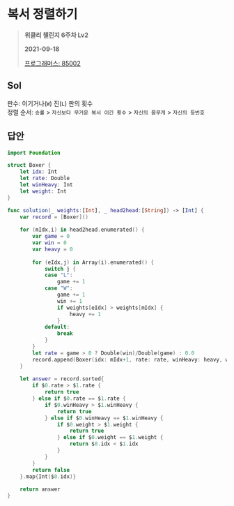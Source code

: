 # 복서 정렬하기
> **위클리 챌린지 6주차 Lv2**
>
> **2021-09-18**
>
> [프로그래머스: 85002](https://programmers.co.kr/learn/courses/30/lessons/85002)


## Sol

판수: 이기거나(`W`) 진(`L`) 판의 횟수  
정렬 순서: `승률` > `자신보다 무거운 복서 이긴 횟수` > `자신의 몸무게` > `자신의 등번호`  


## 답안
```swift
import Foundation

struct Boxer {
    let idx: Int
    let rate: Double
    let winHeavy: Int
    let weight: Int
}

func solution(_ weights:[Int], _ head2head:[String]) -> [Int] {
    var record = [Boxer]()
    
    for (mIdx,i) in head2head.enumerated() {
        var game = 0
        var win = 0
        var heavy = 0
        
        for (eIdx,j) in Array(i).enumerated() {
            switch j {
            case "L":
                game += 1
            case "W":
                game += 1
                win += 1
                if weights[eIdx] > weights[mIdx] {
                    heavy += 1
                }
            default:
                break
            }
        }
        let rate = game > 0 ? Double(win)/Double(game) : 0.0
        record.append(Boxer(idx: mIdx+1, rate: rate, winHeavy: heavy, weight: weights[mIdx]))
    }
    
    let answer = record.sorted{
        if $0.rate > $1.rate {
            return true
        } else if $0.rate == $1.rate {
            if $0.winHeavy > $1.winHeavy {
                return true
            } else if $0.winHeavy == $1.winHeavy {
                if $0.weight > $1.weight {
                    return true
                } else if $0.weight == $1.weight {
                    return $0.idx < $1.idx
                }
            }
        }
        return false
    }.map{Int($0.idx)}
    
    return answer
}
```